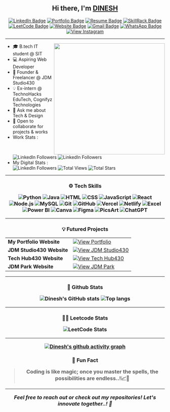 <h2 align="center"> Hi there, I'm <a href="https://www.linkedin.com/in/m-dinesh-d30/">DINESH</a> </h2>
<div align="center">
  
[![LinkedIn Badge](https://img.shields.io/badge/-LinkedIn-0e76a8?style=flat&logo=linkedin&logoColor=white)](https://www.linkedin.com/in/m-dinesh-jdm430d07/)
[![Portfolio Badge](https://img.shields.io/badge/-Portfolio-1abc9c?style=flat&logo=google-chrome&logoColor=white)](https://mdinesh-portfolio.netlify.app/)
[![Resume Badge](https://img.shields.io/badge/-Resume-34495e?style=flat&logo=adobe-acrobat-reader&logoColor=white)](https://github.com/dineshit27/dineshit27/raw/main/DINESH_RESUME.pdf)
[![SkillRack Badge](https://img.shields.io/badge/-SkillRack-blue?style=flat&logo=codeforces&logoColor=white)](https://www.skillrack.com/faces/resume.xhtml?id=444147&key=Skillrackresume430) 
[![LeetCode Badge](https://img.shields.io/badge/-LeetCode-FFA116?style=flat&logo=leetcode&logoColor=black)](https://leetcode.com/u/Dinesh_coder30/)
[![Website Badge](https://img.shields.io/badge/-Website-9b59b6?style=flat&logo=google-chrome&logoColor=white)](https://jdm-studio430.netlify.app/)
[![Gmail Badge](https://img.shields.io/badge/-Mail-red?style=flat&logo=gmail&logoColor=white)](mailto:m.dinesh.it27@gmail.com)
[![WhatsApp Badge](https://img.shields.io/badge/-WhatsApp-25D366?style=flat&logo=whatsapp&logoColor=white)](https://wa.me/918122129450)
<a href="https://www.instagram.com/_dinx_pvt_430/">
  <img src="https://img.shields.io/badge/-Instagram-E4405F?style=flat&logo=instagram&logoColor=white" alt="View Instagram">
</a>
</div>

-----------------------------------------------------------

<img src="https://raw.githubusercontent.com/sanjay-kv/sanjay-kv/main/Assets/illustration.png" min-width="300px" max-width="300px" width="350px" align="right">

- 🎓 B.tech IT student @ SIT
- 💻 Aspiring Web Developer
- 🎨 Founder & Freelancer @ JDM Studio430
- 💡 Ex-intern @ TechnoHacks EduTech, Cognifyz Technologies
- 💬 Ask me about Tech & Design
- 🤝 Open to collaborate for projects & works
- Work Stats :<br>![LinkedIn Followers](https://img.shields.io/badge/Projects-20+-blue?logo=linkedin) ![LinkedIn Followers](https://img.shields.io/badge/Client_Satisfied-78%25-blue?logo=linkedin)
- My Digital Stats :<br>![LinkedIn Followers](https://img.shields.io/badge/LinkedIn_Followers-2.5k-blue?logo=linkedin) ![Total Views](https://img.shields.io/badge/Viewers-2.5k-blue?logo=github) ![Total Stars](https://img.shields.io/badge/Stars-258-blue?logo=github)
<hr>

###
<h3 align="center">
  <p>⚙️ Tech Skills</p>

![Python](https://img.shields.io/badge/Python-3776AB?style=for-the-badge&logo=python&logoColor=white)
![Java](https://img.shields.io/badge/Java-ED8B00?style=for-the-badge&logo=java&logoColor=white)
![HTML](https://img.shields.io/badge/HTML5-E34F26?style=for-the-badge&logo=html5&logoColor=white)
![CSS](https://img.shields.io/badge/CSS3-1572B6?style=for-the-badge&logo=css3&logoColor=white)
![JavaScript](https://img.shields.io/badge/JavaScript-F7DF1E?style=for-the-badge&logo=javascript&logoColor=black)
![React](https://img.shields.io/badge/React-20232A?style=for-the-badge&logo=react&logoColor=61DAFB)
![Node.js](https://img.shields.io/badge/Node.js-339933?style=for-the-badge&logo=nodedotjs&logoColor=white)
![MySQL](https://img.shields.io/badge/MySQL-005C84?style=for-the-badge&logo=mysql&logoColor=white)
![Git](https://img.shields.io/badge/Git-F05032?style=for-the-badge&logo=git&logoColor=white)
![GitHub](https://img.shields.io/badge/GitHub-181717?style=for-the-badge&logo=github&logoColor=white)
![Vercel](https://img.shields.io/badge/Vercel-000000?style=for-the-badge&logo=vercel&logoColor=white)
![Netlify](https://img.shields.io/badge/Netlify-00C7B7?style=for-the-badge&logo=netlify&logoColor=white)
![Excel](https://img.shields.io/badge/Excel-217346?style=for-the-badge&logo=microsoftexcel&logoColor=white)
![Power BI](https://img.shields.io/badge/Power_BI-F2C811?style=for-the-badge&logo=powerbi&logoColor=black)
![Canva](https://img.shields.io/badge/Canva-00C4CC?style=for-the-badge&logo=canva&logoColor=white)
![Figma](https://img.shields.io/badge/Figma-F24E1E?style=for-the-badge&logo=figma&logoColor=white)
![PicsArt](https://img.shields.io/badge/PicsArt-FF4088?style=for-the-badge&logo=picsart&logoColor=white)
![ChatGPT](https://img.shields.io/badge/ChatGPT-10A37F?style=for-the-badge&logo=openai&logoColor=white)

<hr>

###
<h3 align="center">
  <p>💡 Futured Projects</p>
<table align="center">
  <tr>
    <td><strong>My Portfolio Website</strong></td>
    <td><a href="https://mdinesh-portfolio.netlify.app/">
      <img src="https://img.shields.io/badge/VIEW-blue?style=flat&logo=google-chrome&logoColor=white" alt="View Portfolio">
    </a></td>
  </tr>
  <tr>
    <td><strong>JDM Studio430 Website</strong></td>
    <td><a href="https://jdm-studio430.netlify.app/">
      <img src="https://img.shields.io/badge/VIEW-blue?style=flat&logo=google-chrome&logoColor=white" alt="View JDM Studio430">
    </a></td>
  </tr>
  <tr>
    <td><strong>Tech Hub430 Website</strong></td>
    <td><a href="https://tech-hub430.netlify.app/">
      <img src="https://img.shields.io/badge/VIEW-blue?style=flat&logo=google-chrome&logoColor=white" alt="View Tech Hub430">
    </a></td>
  </tr>
  <tr>
    <td><strong>JDM Park Website</strong></td>
    <td><a href="https://jdm-park.netlify.app/">
      <img src="https://img.shields.io/badge/VIEW-blue?style=flat&logo=google-chrome&logoColor=white" alt="View JDM Park">
    </a></td>
  </tr>
</table>

<hr>

###
<h3 align="center">
  <p>🤖 Github Stats</p>
  
![Dinesh's GitHub stats](https://github-readme-stats.vercel.app/api?username=dineshit27&theme)
<img alt="Top langs" src="https://github-readme-stats.vercel.app/api/top-langs/?username=dineshit27&layout=compact&&langs_count=8"/>

<hr>

###
<h3 align="center">
  <p>👨‍💻 Leetcode Stats</p>
<p align="center">
  <img src="https://leetcard.jacoblin.cool/Dinesh_coder30?theme=dark&font=source_code_pro&ext=heatmap" alt="LeetCode Stats">
</p>

<hr>

[![Dinesh's github activity graph](https://github-readme-activity-graph.vercel.app/graph?username=dineshit27&bg_color=000000&color=ffffff&line=00ff00&point=ffffff&area=true&hide_border=true)](https://github.com/dineshit27/github-readme-activity-graph)

###
<h3 align="center">
  <p>💬 Fun Fact</p>

> Coding is like magic; once you master the spells, the possibilities are endless..!📈🌟

---

<div align="center">
  <em>Feel free to reach out or check out my repositories! Let's innovate together..! 🚀</em>
</div>
